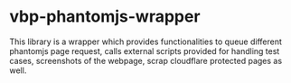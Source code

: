 # vbp-phantomjs-wrapper
This library is a wrapper which provides functionalities to queue different phantomjs page request, calls external scripts provided for handling test cases, screenshots of the webpage, scrap cloudflare protected pages as well.
